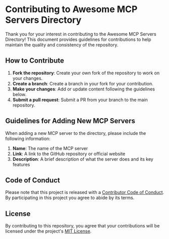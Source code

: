# Contributing to Awesome MCP Servers Directory

Thank you for your interest in contributing to the Awesome MCP Servers Directory! This document provides guidelines for contributions to help maintain the quality and consistency of the repository.

## How to Contribute

1. **Fork the repository**: Create your own fork of the repository to work on your changes.
2. **Create a branch**: Create a branch in your fork for your contribution.
3. **Make your changes**: Add or update content following the guidelines below.
4. **Submit a pull request**: Submit a PR from your branch to the main repository.

## Guidelines for Adding New MCP Servers

When adding a new MCP server to the directory, please include the following information:

1. **Name**: The name of the MCP server
2. **Link**: A link to the GitHub repository or official website
3. **Description**: A brief description of what the server does and its key features

## Code of Conduct

Please note that this project is released with a [Contributor Code of Conduct](../CODE_OF_CONDUCT.md). By participating in this project you agree to abide by its terms.

## License

By contributing to this repository, you agree that your contributions will be licensed under the project's [MIT License](../LICENSE).